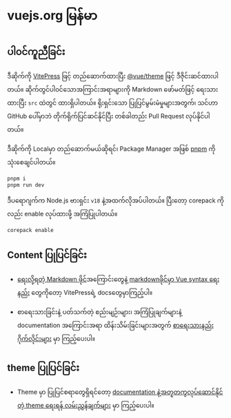 # vuejs.org မြန်မာ

## ပါ၀င်ကူညီခြင်း

ဒီဆိုက်ကို [VitePress](https://github.com/vuejs/vitepress) ဖြင့် တည်ဆောက်ထားပြီး [@vue/theme](https://github.com/vuejs/vue-theme) ဖြင့် ဒီဇိုင်းဆင်ထားပါတယ်။ ဆိုက်တွင်ပါ၀င်သောအကြာင်းအရာများကို Markdown ဖော်မတ်ဖြင့် ရေးသားထားပြီး `src` ထဲတွင် ထားရှိပါတယ်။ ရိုးရှင်းသော ပြုပြင်မွမ်းမံမှုများအတွက်၊ သင်ဟာ GitHub ပေါ်မှာဘဲ တိုက်ရိုက်ပြင်ဆင်နိုင်ပြီး တစ်ခါတည်း Pull Request လုပ်နိုင်ပါတယ်။

ဒီဆိုက်ကို Localမှာ တည်ဆောက်မယ်ဆိုရင်၊ Package Manager အဖြစ် [pnpm](https://pnpm.io/) ကို သုံးစေချင်ပါတယ်။

```bash
pnpm i
pnpm run dev
```

ဒီပရောဂျက်က Node.js ဗားရှင်း `v18` နဲ့အထက်လိုအပ်ပါတယ်။ ပြီးတော့ corepack ကိုလည်း enable လုပ်ထားဖို့ အကြံပြုပါတယ်။

```bash
corepack enable
```

## Content ပြုပြင်ခြင်း

- [ရေးလို့ရတဲ့ Markdown ဖိုင်](https://vitepress.dev/guide/markdown)အကြောင်းတွေနဲ့ [markdownဖိုင်မှာ Vue syntax ရေးနည်း](https://vitepress.dev/guide/using-vue) တွေကိုတော့ VitePressရဲ့ docsတွေမှာကြည့်ပါ။

- စာရေးသားခြင်းနဲ့ ပတ်သက်တဲ့ စည်းမျဉ်းများ၊ အကြံပြုချက်များနဲ့ documentation အကြောင်းအရာ ထိန်းသိမ်းခြင်းများအတွက် [စာရေးသားနည်း ဂိုက်လိုင်းများ](https://github.com/vuejs/docs/blob/main/.github/contributing/writing-guide.md) မှာ ကြည့်ပေးပါ။

## theme ပြုပြင်ခြင်း

- Theme မှာ ပြုပြင်စရာတွေရှိရင်တော့ [documentation နဲ့အတူတကွလုပ်ဆောင်နိုင်တဲ့ theme ရေးရန် လမ်းညွှန်ချက်များ](https://github.com/vuejs/vue-theme#developing-with-real-content) မှာ ကြည့်ပေးပါ။
